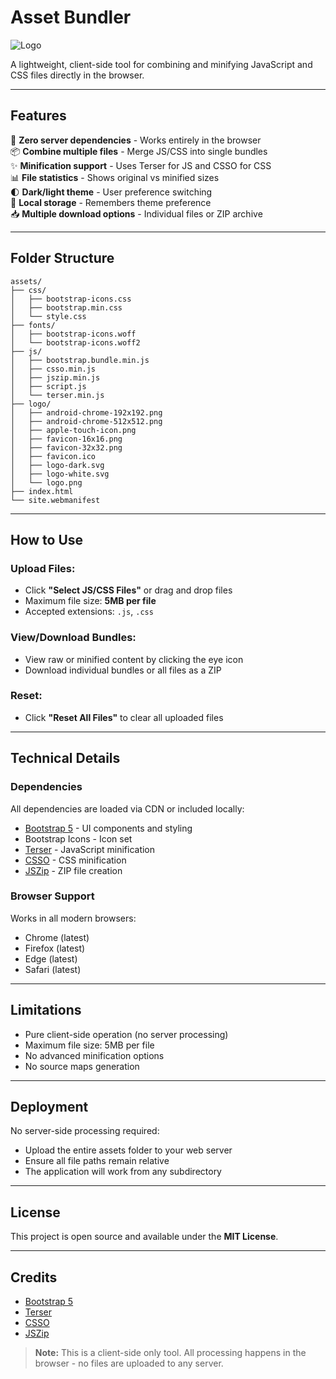 # Asset Bundler

![Logo](https://./logo/logo.png)

A lightweight, client-side tool for combining and minifying JavaScript and CSS files directly in the browser.

---

## Features

🚀 **Zero server dependencies** - Works entirely in the browser  
📦 **Combine multiple files** - Merge JS/CSS into single bundles  
✨ **Minification support** - Uses Terser for JS and CSSO for CSS  
📊 **File statistics** - Shows original vs minified sizes  
🌓 **Dark/light theme** - User preference switching  
💾 **Local storage** - Remembers theme preference  
📥 **Multiple download options** - Individual files or ZIP archive  

---

## Folder Structure

```
assets/
├── css/
│   ├── bootstrap-icons.css
│   ├── bootstrap.min.css
│   └── style.css
├── fonts/
│   ├── bootstrap-icons.woff
│   └── bootstrap-icons.woff2
├── js/
│   ├── bootstrap.bundle.min.js
│   ├── csso.min.js
│   ├── jszip.min.js
│   ├── script.js
│   └── terser.min.js
├── logo/
│   ├── android-chrome-192x192.png
│   ├── android-chrome-512x512.png
│   ├── apple-touch-icon.png
│   ├── favicon-16x16.png
│   ├── favicon-32x32.png
│   ├── favicon.ico
│   ├── logo-dark.svg
│   ├── logo-white.svg
│   └── logo.png
├── index.html
└── site.webmanifest
```

---

## How to Use

### Upload Files:
- Click **"Select JS/CSS Files"** or drag and drop files
- Maximum file size: **5MB per file**
- Accepted extensions: `.js`, `.css`

### View/Download Bundles:
- View raw or minified content by clicking the eye icon
- Download individual bundles or all files as a ZIP

### Reset:
- Click **"Reset All Files"** to clear all uploaded files

---

## Technical Details

### Dependencies

All dependencies are loaded via CDN or included locally:
- [Bootstrap 5](https://getbootstrap.com/) - UI components and styling
- Bootstrap Icons - Icon set
- [Terser](https://terser.org/) - JavaScript minification
- [CSSO](https://github.com/css/csso) - CSS minification
- [JSZip](https://stuk.github.io/jszip/) - ZIP file creation

### Browser Support

Works in all modern browsers:
- Chrome (latest)
- Firefox (latest)
- Edge (latest)
- Safari (latest)

---

## Limitations

- Pure client-side operation (no server processing)
- Maximum file size: 5MB per file
- No advanced minification options
- No source maps generation

---

## Deployment

No server-side processing required:
- Upload the entire assets folder to your web server
- Ensure all file paths remain relative
- The application will work from any subdirectory

---

## License

This project is open source and available under the **MIT License**.

---

## Credits

- [Bootstrap 5](https://getbootstrap.com/)
- [Terser](https://terser.org/)
- [CSSO](https://github.com/css/csso)
- [JSZip](https://stuk.github.io/jszip/)

> **Note:** This is a client-side only tool. All processing happens in the browser - no files are uploaded to any server.